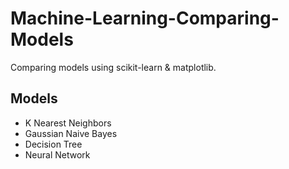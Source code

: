 # Machine-Learning-Comparing-Models
Comparing models using scikit-learn & matplotlib.

## Models
- K Nearest Neighbors 
- Gaussian Naive Bayes 
- Decision Tree 
- Neural Network
